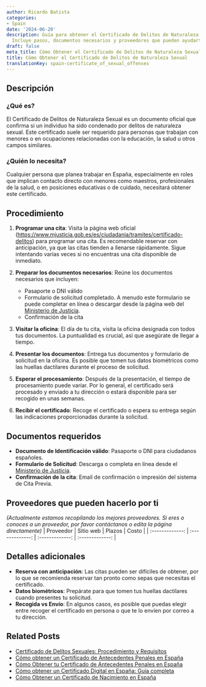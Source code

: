 ```yaml
---
author: Ricardo Batista
categories:
- Spain
date: '2024-06-20'
description: Guía para obtener el Certificado de Delitos de Naturaleza Sexual en España.
  Incluye pasos, documentos necesarios y proveedores que pueden ayudarte.
draft: false
meta_title: Cómo Obtener el Certificado de Delitos de Naturaleza Sexual
title: Cómo Obtener el Certificado de Delitos de Naturaleza Sexual
translationKey: spain-certificate_of_sexual_offenses
---
```



## Descripción
### ¿Qué es?
El Certificado de Delitos de Naturaleza Sexual es un documento oficial que confirma si un individuo ha sido condenado por delitos de naturaleza sexual. Este certificado suele ser requerido para personas que trabajan con menores o en ocupaciones relacionadas con la educación, la salud u otros campos similares.

### ¿Quién lo necesita?
Cualquier persona que planea trabajar en España, especialmente en roles que implican contacto directo con menores como maestros, profesionales de la salud, o en posiciones educativas o de cuidado, necesitará obtener este certificado.

## Procedimiento
1. **Programar una cita**: Visita la página web oficial (https://www.mjusticia.gob.es/es/ciudadania/tramites/certificado-delitos) para programar una cita. Es recomendable reservar con anticipación, ya que las citas tienden a llenarse rápidamente. Sigue intentando varias veces si no encuentras una cita disponible de inmediato.

2. **Preparar los documentos necesarios**: Reúne los documentos necesarios que incluyen:
   - Pasaporte o DNI válido
   - Formulario de solicitud completado. A menudo este formulario se puede completar en línea o descargar desde la página web del [Ministerio de Justicia](https://www.mjusticia.gob.es/es).
   - Confirmación de la cita

3. **Visitar la oficina**: El día de tu cita, visita la oficina designada con todos tus documentos. La puntualidad es crucial, así que asegúrate de llegar a tiempo.

4. **Presentar los documentos**: Entrega tus documentos y formulario de solicitud en la oficina. Es posible que tomen tus datos biométricos como las huellas dactilares durante el proceso de solicitud.

5. **Esperar el procesamiento**: Después de la presentación, el tiempo de procesamiento puede variar. Por lo general, el certificado será procesado y enviado a tu dirección o estará disponible para ser recogido en unas semanas.

6. **Recibir el certificado**: Recoge el certificado o espera su entrega según las indicaciones proporcionadas durante la solicitud.

## Documentos requeridos
- **Documento de Identificación válido**: Pasaporte o DNI para ciudadanos españoles.
- **Formulario de Solicitud**: Descarga o completa en línea desde el [Ministerio de Justicia](https://www.mjusticia.gob.es/es/ciudadania/tramites/certificado-delitos).
- **Confirmación de la cita**: Email de confirmación o impresión del sistema de Cita Previa.

## Proveedores que pueden hacerlo por ti
_(Actualmente estamos recopilando los mejores proveedores. Si eres o conoces a un proveedor, por favor contáctanos o edita la página directamente)_
| Proveedor        |     Sitio web     |     Plazos    |       Costo      |
| :-------------: | :-------------: |  :-------------: | :-------------: |

## Detalles adicionales
- **Reserva con anticipación**: Las citas pueden ser difíciles de obtener, por lo que se recomienda reservar tan pronto como sepas que necesitas el certificado.
- **Datos biométricos**: Prepárate para que tomen tus huellas dactilares cuando presentes tu solicitud.
- **Recogida vs Envío**: En algunos casos, es posible que puedas elegir entre recoger el certificado en persona o que te lo envíen por correo a tu dirección.

## Related Posts

- [Certificado de Delitos Sexuales: Procedimiento y Requisitos](https://tramitit.com/es/guides/spain/solicitud_del_certificado_de_delitos_sexuales/)
- [Cómo obtener un Certificado de Antecedentes Penales en España](https://tramitit.com/es/guides/spain/solicitud_de_certificado_de_antecedentes_penales/)
- [Cómo Obtener tu Certificado de Antecedentes Penales en España](https://tramitit.com/es/guides/spain/certificado_de_antecedentes_penales/)
- [Cómo obtener un Certificado Digital en España: Guía completa](https://tramitit.com/es/guides/spain/solicitud_del_certificado_digital/)
- [Cómo Obtener un Certificado de Nacimiento en España](https://tramitit.com/es/guides/spain/certificado_de_nacimiento/)